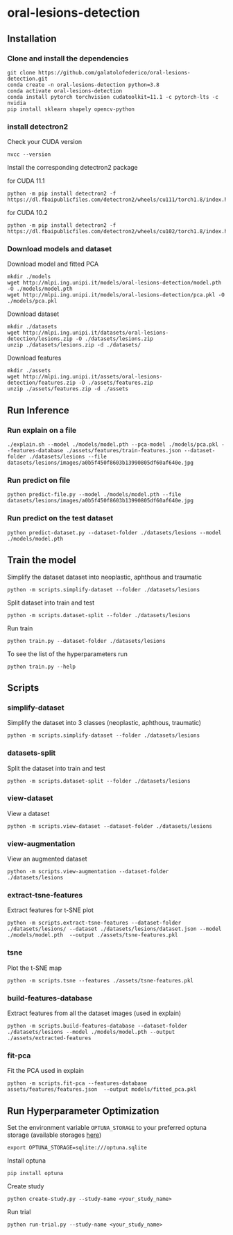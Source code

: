 # oral-lesions-detection

## Installation

### Clone and install the dependencies

```
git clone https://github.com/galatolofederico/oral-lesions-detection.git
conda create -n oral-lesions-detection python=3.8
conda activate oral-lesions-detection
conda install pytorch torchvision cudatoolkit=11.1 -c pytorch-lts -c nvidia
pip install sklearn shapely opencv-python
```

### install detectron2

Check your CUDA version

```
nvcc --version
```

Install the corresponding detectron2 package

for CUDA 11.1
```
python -m pip install detectron2 -f https://dl.fbaipublicfiles.com/detectron2/wheels/cu111/torch1.8/index.html
```

for CUDA 10.2
```
python -m pip install detectron2 -f https://dl.fbaipublicfiles.com/detectron2/wheels/cu102/torch1.8/index.html
```

### Download models and dataset

Download model and fitted PCA
```
mkdir ./models
wget http://mlpi.ing.unipi.it/models/oral-lesions-detection/model.pth -O ./models/model.pth
wget http://mlpi.ing.unipi.it/models/oral-lesions-detection/pca.pkl -O ./models/pca.pkl
```

Download dataset
```
mkdir ./datasets
wget http://mlpi.ing.unipi.it/datasets/oral-lesions-detection/lesions.zip -O ./datasets/lesions.zip
unzip ./datasets/lesions.zip -d ./datasets/
```

Download features
```
mkdir ./assets
wget http://mlpi.ing.unipi.it/assets/oral-lesions-detection/features.zip -O ./assets/features.zip
unzip ./assets/features.zip -d ./assets
```

## Run Inference

### Run explain on a file

```
./explain.sh --model ./models/model.pth --pca-model ./models/pca.pkl --features-database ./assets/features/train-features.json --dataset-folder ./datasets/lesions --file datasets/lesions/images/a0b5f450f8603b13990805df60af640e.jpg
```

### Run predict on file

```
python predict-file.py --model ./models/model.pth --file datasets/lesions/images/a0b5f450f8603b13990805df60af640e.jpg
```

### Run predict on the test dataset

```
python predict-dataset.py --dataset-folder ./datasets/lesions --model ./models/model.pth
```

## Train the model

Simplify the dataset dataset into neoplastic, aphthous and traumatic

```
python -m scripts.simplify-dataset --folder ./datasets/lesions
```

Split dataset into train and test

```
python -m scripts.dataset-split --folder ./datasets/lesions
```

Run train

```
python train.py --dataset-folder ./datasets/lesions
```

To see the list of the hyperparameters run

```
python train.py --help
```

## Scripts

### simplify-dataset
Simplify the dataset into 3 classes (neoplastic, aphthous, traumatic)

```
python -m scripts.simplify-dataset --folder ./datasets/lesions
```

### datasets-split
Split the dataset into train and test

```
python -m scripts.dataset-split --folder ./datasets/lesions
```

### view-dataset
View a dataset

```
python -m scripts.view-dataset --dataset-folder ./datasets/lesions
```

### view-augmentation
View an augmented dataset

```
python -m scripts.view-augmentation --dataset-folder ./datasets/lesions
```

### extract-tsne-features
Extract features for t-SNE plot 

```
python -m scripts.extract-tsne-features --dataset-folder ./datasets/lesions/ --dataset ./datasets/lesions/dataset.json --model ./models/model.pth  --output ./assets/tsne-features.pkl
```

### tsne
Plot the t-SNE map

```
python -m scripts.tsne --features ./assets/tsne-features.pkl
```

### build-features-database
Extract features from all the dataset images (used in explain)

```
python -m scripts.build-features-database --dataset-folder ./datasets/lesions --model ./models/model.pth --output ./assets/extracted-features
```

### fit-pca
Fit the PCA used in explain

```
python -m scripts.fit-pca --features-database assets/features/features.json  --output models/fitted_pca.pkl
```

## Run Hyperparameter Optimization

Set the environment variable `OPTUNA_STORAGE` to your preferred optuna storage (available storages [here](https://docs.sqlalchemy.org/en/14/core/engines.html#sqlalchemy.create_engine))

```
export OPTUNA_STORAGE=sqlite:///optuna.sqlite
```

Install optuna

```
pip install optuna
```

Create study

```
python create-study.py --study-name <your_study_name>
```

Run trial

```
python run-trial.py --study-name <your_study_name>
```